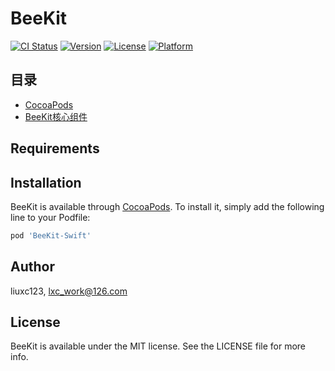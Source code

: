 # BeeKit

[![CI Status](https://img.shields.io/travis/liuxc123/BeeKit.svg?style=flat)](https://travis-ci.org/liuxc123/BeeKit)
[![Version](https://img.shields.io/cocoapods/v/BeeKit.svg?style=flat)](https://cocoapods.org/pods/BeeKit)
[![License](https://img.shields.io/cocoapods/l/BeeKit.svg?style=flat)](https://cocoapods.org/pods/BeeKit)
[![Platform](https://img.shields.io/cocoapods/p/BeeKit.svg?style=flat)](https://cocoapods.org/pods/BeeKit)

## 目录
- [CocoaPods](#CocoaPods)
- [BeeKit核心组件](#BeeKit核心组件)

## Requirements

## Installation

BeeKit is available through [CocoaPods](https://cocoapods.org). To install
it, simply add the following line to your Podfile:

```ruby
pod 'BeeKit-Swift'
```
## Author

liuxc123, lxc_work@126.com

## License

BeeKit is available under the MIT license. See the LICENSE file for more info.
